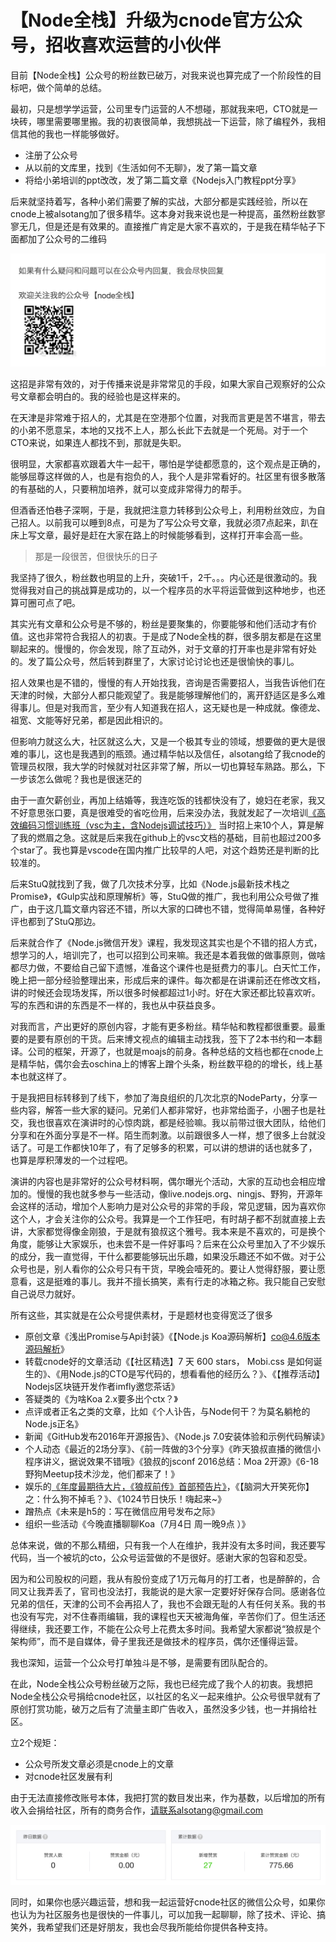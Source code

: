 # 【Node全栈】升级为cnode官方公众号，招收喜欢运营的小伙伴


目前【Node全栈】公众号的粉丝数已破万，对我来说也算完成了一个阶段性的目标吧，做个简单的总结。

最初，只是想学学运营，公司里专门运营的人不想碰，那就我来吧，CTO就是一块砖，哪里需要哪里搬。我的初衷很简单，我想挑战一下运营，除了编程外，我相信其他的我也一样能够做好。

- 注册了公众号
- 从以前的文库里，找到《生活如何不无聊》，发了第一篇文章
- 将给小弟培训的ppt改改，发了第二篇文章《Nodejs入门教程ppt分享》

后来就坚持着写，各种小弟们需要了解的实战，大部分都是实践经验，所以在cnode上被alsotang加了很多精华。这本身对我来说也是一种提高，虽然粉丝数寥寥无几，但是还是有效果的。直接推广肯定是大家不喜欢的，于是我在精华帖子下面都加了公众号的二维码

![Qr](qr.png)

这招是非常有效的，对于传播来说是非常常见的手段，如果大家自己观察好的公众号文章都会明白的。我的经验也是这样来的。

在天津是非常难于招人的，尤其是在空港那个位置，对我而言更是苦不堪言，带去的小弟不愿意呆，本地的又找不上人，那么长此下去就是一个死局。对于一个CTO来说，如果连人都找不到，那就是失职。

很明显，大家都喜欢跟着大牛一起干，哪怕是学徒都愿意的，这个观点是正确的，能够屈尊这样做的人，也是有抱负的人，我个人是非常看好的。社区里有很多散落的有基础的人，只要稍加培养，就可以变成非常得力的帮手。

但酒香还怕巷子深啊，于是，我就把注意力转移到公众号上，利用粉丝效应，为自己招人。以前我可以睡到8点，可是为了写公众号文章，我就必须7点起来，趴在床上写文章，最好是赶在大家在路上的时候能够看到，这样打开率会高一些。

> 那是一段很苦，但很快乐的日子

我坚持了很久，粉丝数也明显的上升，突破1千，2千。。。内心还是很激动的。我觉得我对自己的挑战算是成功的，以一个程序员的水平将运营做到这种地步，也还算可圈可点了吧。

其实光有文章和公众号是不够的，粉丝是要聚集的，你要能够和他们活动才有价值。这也非常符合我招人的初衷。于是成了Node全栈的群，很多朋友都是在这里聊起来的。慢慢的，你会发现，除了互动外，对于文章的打开率也是非常有好处的。发了篇公众号，然后转到群里了，大家讨论讨论也还是很愉快的事儿。

招人效果也是不错的，慢慢的有人开始找我，咨询是否需要招人，当我告诉他们在天津的时候，大部分人都只能观望了。我是能够理解他们的，离开舒适区是多么难得事儿。但是对我而言，至少有人知道我在招人，这无疑也是一种成就。像德龙、祖宽、文能等好兄弟，都是因此相识的。

但影响力就这么大，社区就这么大，又是一个极其专业的领域，想要做的更大是很难的事儿，这也是我遇到的瓶颈。通过精华帖以及信任，alsotang给了我cnode的管理员权限，我大学的时候就对社区非常了解，所以一切也算轻车熟路。那么，下一步该怎么做呢？我也是很迷茫的

由于一直欠薪创业，再加上结婚等，我连吃饭的钱都快没有了，媳妇在老家，我又不好意思张口要，真是很难受的省吃俭用，后来没办法，我就发起了一次培训[《高效编码习惯训练班（vsc为主，含Nodejs调试技巧）》](https://cnodejs.org/topic/5636b5558c67728402553335)
当时招上来10个人，算是解了我的燃眉之急。这就是后来我在github上的vsc文档的基础，目前也超过200多个star了。我也算是vscode在国内推广比较早的人吧，对这个趋势还是判断的比较准的。

后来StuQ就找到了我，做了几次技术分享，比如《Node.js最新技术栈之Promise》，《Gulp实战和原理解析》等，StuQ做的推广，我也利用公众号做了推广，由于这几篇文章内容还不错，所以大家的口碑也不错，觉得简单易懂，各种好评也都到了StuQ那边。

后来就合作了《Node.js微信开发》课程，我发现这其实也是个不错的招人方式，想学习的人，培训完了，也可以招到公司来嘛。我还是本着我做的做事原则，做啥都尽力做，不要给自己留下遗憾，准备这个课件也是挺费力的事儿。白天忙工作，晚上把一部分经验整理出来，形成后来的课件。每次都是在讲课前还在修改文档，讲的时候还会现场发挥，所以很多时候都超过1小时。好在大家还都比较喜欢听。写的东西和讲的东西是不一样的，我也从中获益良多。

对我而言，产出更好的原创内容，才能有更多粉丝。精华帖和教程都很重要。最重要的是要有原创的干货。后来博文视点的编辑主动找我，签下了2本书约和一本翻译。公司的框架，开源了，也就是moajs的前身。各种总结的文档也都在cnode上是精华帖，偶尔会去oschina上的博客上蹭个头条，粉丝数平稳的的增长，线上基本也就这样了。

于是我把目标转移到了线下，参加了海良组织的几次北京的NodeParty，分享一些内容，解答一些大家的疑问。兄弟们人都非常好，也非常给面子，小圈子也是社交，我也很喜欢在演讲时的心惊肉跳，都是经验嘛。我以前带过很大团队，给他们分享和在外面分享是不一样。陌生而刺激。以前跟很多人一样，想了很多上台就没话了。可是工作都快10年了，有了足够多的积累，可以讲的想讲的话也就多了，也算是厚积薄发的一个过程吧。

演讲的内容也是非常好的公众号材料啊，偶尔曝光个活动，大家的互动也会相应增加的。慢慢的我也就多参与一些活动，像live.nodejs.org、ningjs、野狗，开源年会这样的活动，增加个人影响力是对公众号的非常的手段，常见逻辑，因为喜欢你这个人，才会关注你的公众号。我算是一个工作狂吧，有时胡子都不刮就直接上去讲，大家都觉得像金刚狼，于是就有狼叔这个雅号。我本来是不喜欢的，可是换个角度，能够让大家娱乐，也未尝不是一件好事吗？后来在公众号里加入了不少娱乐的成分，我一直觉得，干什么都要能够玩出乐趣，如果没乐趣还不如不做。对于公众号也是，别人看你的公众号只有干货，早晚会噎死的。要让人觉得舒服，要让愿意看，这是挺难的事儿。我并不擅长搞笑，素有行走的冰箱之称。我只能自己安慰自己说尽力就好。

所有这些，其实就是在公众号提供素材，于是题材也变得宽泛了很多

- 原创文章《浅出Promise与Api封装》《【Node.js Koa源码解析】co@4.6版本源码解析》
- 转载cnode好的文章活动《【社区精选】7 天 600 stars， Mobi.css 是如何诞生的》、《用Node.js的CTO是写代码的，想看看他的经历么？》、《【推荐活动】Nodejs区块链开发作者imfly邀您茶话》
- 答疑类的《为啥Koa 2.x要多出个ctx？》
- 点评或者正名之类的文章，比如《个人讣告，与Node何干？为莫名躺枪的Node.js正名》
- 新闻《GitHub发布2016年开源报告》、《Node.js 7.0安装体验和示例代码解读》
- 个人动态《最近的2场分享》、《前一阵做的3个分享》《昨天狼叔直播的微信小程序讲义，据说效果不错哦》《狼叔的jsconf 2016总结：Moa 2开源》《6-18 野狗Meetup技术沙龙，他们都来了！》
- 娱乐的[《年度最期待大片，《狼叔前传》首部预告片》](http://mp.weixin.qq.com/s?__biz=MzAxMTU0NTc4Nw==&tempkey=JSd6eLNNty57%2BJV%2F%2BLdIll6q%2Ft0DDWazkDY0HBArqGitcN6CTbD15Dt%2BybqZl9E8JGHTzxiuGYngcZy8KWwMX8QcN0tH8qA8Ow7jsozfePSI9W3yZW8Ez9LsTgqQV03JmN8gTPifu2X%2FGs01AYWdpQ%3D%3D&#rd)，《【脑洞大开笑死你】之：什么狗不掉毛？》、《1024节日快乐！嗨起来~》
- 蹭热点《未来是h5的：写在微信应用号发布之际》
- 组织一些活动《今晚直播聊聊Koa（7月4日 周一晚9点 ）》

总体来说，做的不那么精细，只有我一个人在维护，我并没有太多时间，我还要写代码，当一个被坑的cto，公众号运营做的不是很好。感谢大家的包容和忍受。

因为和公司股权的问题，我从有股份变成了1万元每月的打工者，也是醉醉的，合同又让我弄丢了，官司也没法打，我能说的是大家一定要好好保存合同。感谢各位兄弟的信任，天津的公司不会再招人了，我也不会跟无耻的人有任何关系。我的书也没有写完，对不住春雨编辑，我的课程也天天被海角催，辛苦你们了。但生活还得继续，我还要工作，不能在公众号上花费太多时间。我希望大家都说“狼叔是个架构师”，而不是自媒体，骨子里我还是做技术的程序员，偶尔还懂得运营。

我也深知，运营一个公众号打单独斗是不够，是需要有团队配合的。

在此，Node全栈公众号粉丝破万之际，我也已经完成了我个人的初衷。我想把Node全栈公众号捐给cnode社区，以社区的名义一起来维护。公众号很早就有了原创打赏功能，破万之后有了流量主即广告收入，虽然没多少钱，也一并捐给社区。

立2个规矩：

- 公众号所发文章必须是cnode上的文章
- 对cnode社区发展有利

由于无法直接修改账号本体，我把打赏的数目发出来，作为基数，以后增加的所有收入会捐给社区，所有的商务合作，请联系alsotang@gmail.com

![Money](money.png)

同时，如果你也感兴趣运营，想和我一起运营好cnode社区的微信公众号，如果你也认为为社区服务也是很快的一件事儿，可以加我一起聊聊，除了技术、评论、搞笑外，我希望我们还是好朋友，我也会尽我所能给你提供各种支持。
